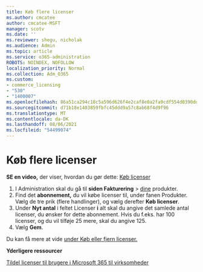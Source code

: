```yaml
---
title: Køb flere licenser
ms.author: cmcatee
author: cmcatee-MSFT
manager: scotv
ms.date: ''
ms.reviewer: shegu, nicholak
ms.audience: Admin
ms.topic: article
ms.service: o365-administration
ROBOTS: NOINDEX, NOFOLLOW
localization_priority: Normal
ms.collection: Adm_O365
ms.custom:
- commerce_licensing
- "530"
- "1400007"
ms.openlocfilehash: 86a51ca294c18c5a596d626f4e2caf8e0a2fa9cdf554d0390dd31b97445a0b6d
ms.sourcegitcommit: d71b18e1403859fbfc45ddd9a57c8ab68f4d9f96
ms.translationtype: MT
ms.contentlocale: da-DK
ms.lasthandoff: 08/06/2021
ms.locfileid: "54499074"
---
```

# <a name="buy-additional-licenses"></a>Køb flere licenser

**SE en video,** der viser, hvordan du gør dette: [Køb licenser](https://go.microsoft.com/fwlink/p/?linkid=2154857)

1. I Administration skal du gå til **siden Fakturering**  >  [dine](https://go.microsoft.com/fwlink/p/?linkid=842054) produkter.
2. Find det **abonnement,** du vil købe licenser til, under fanen Produkter. Vælg de tre prik (flere handlinger), og vælg derefter **Køb licenser**.
3. Under **Nyt antal** i feltet Licenser **i** alt skal du angive det samlede antal licenser, du ønsker for dette abonnement. Hvis du f.eks. har 100 licenser, og du vil tilføje 25 mere, skal du angive 125.
4. Vælg **Gem**.

Du kan få mere at vide [under Køb eller fjern licenser.](/microsoft-365/commerce/licenses/buy-licenses)

**Yderligere ressourcer**

[Tildel licenser til brugere i Microsoft 365 til virksomheder](/microsoft-365/admin/manage/assign-licenses-to-users)